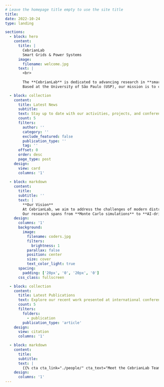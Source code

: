 ```yaml
---
# Leave the homepage title empty to use the site title
title:
date: 2022-10-24
type: landing

sections:
  - block: hero
    content:
      title: |
        CebrianLab  
        Smart Grids & Power Systems
      image:
        filename: welcome.jpg
      text: |
        <br>
        
        The **CebrianLab** is dedicated to advancing research in **smart grids, distribution network planning, renewable energy integration, hosting capacity, and optimization algorithms**.  
        Based at the University of São Paulo (USP), our mission is to combine **theory, simulation, and real-world applications** to support the energy transition.

  - block: collection
    content:
      title: Latest News
      subtitle:
      text: Stay up to date with our activities, projects, and conference participation.
      count: 5
      filters:
        author: ''
        category: ''
        exclude_featured: false
        publication_type: ''
        tag: ''
      offset: 0
      order: desc
      page_type: post
    design:
      view: card
      columns: '1'
  
  - block: markdown
    content:
      title:
      subtitle: ''
      text: |
        **Our Vision**  
        At CebrianLab, we aim to address the challenges of modern distribution systems through innovation, collaboration, and academic excellence.  
        Our research spans from **Monte Carlo simulations** to **AI-driven optimization**, applied to real Brazilian distribution networks.
    design:
      columns: '1'
      background:
        image: 
          filename: coders.jpg
          filters:
            brightness: 1
          parallax: false
          position: center
          size: cover
          text_color_light: true
      spacing:
        padding: ['20px', '0', '20px', '0']
      css_class: fullscreen

  - block: collection
    content:
      title: Latest Publications
      text: Explore our recent work presented at international conferences and published in leading journals.
      count: 5
      filters:
        folders:
          - publication
        publication_type: 'article'
    design:
      view: citation
      columns: '1'

  - block: markdown
    content:
      title:
      subtitle:
      text: |
        {{% cta cta_link="./people/" cta_text="Meet the CebrianLab Team →" %}}
    design:
      columns: '1'
---
```

